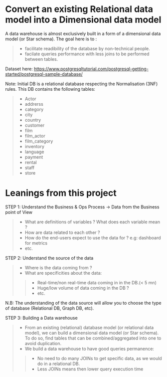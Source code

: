 # Convert an existing Relational data model into a Dimensional data model

A data warehouse is almost exclusively built in a form of a dimensional data model (or Star schema). The goal here is to :
>- facilitate readibility of the database by non-technical people.
>- facilate queries performance with less joins to be performed between tables.

Dataset here: https://www.postgresqltutorial.com/postgresql-getting-started/postgresql-sample-database/

Note: Initial DB is a relational database respecting the Normalisation (3NF) rules. This DB contains the following tables:
>- Actor
>- addrerss
>- category
>- city
>- country
>- customer
>- film
>- film_actor
>- film_category
>- inventory
>- language
>- payment
>- rental
>- staff
>- store


# Leanings from this project

STEP 1: Understand the Business & Ops Process → Data from the Business point of View

>- What are definitions of variables ? What does each variable mean ?
>- How are data related to each other ?
>- How do the end-users expect to use the data for ? e.g: dashboard for metrics
>- etc.

STEP 2: Understand the source of the data

>- Where is the data coming from ?
>- What are specificities about the data: 
>>- Real-time/non real-time data coming in in the DB.(< 5 mn)
>>- Huge/low volume of data coming in the DB ?  
>>- etc.

N.B: The understanding of the data source will allow you to choose the type of database (Relational DB, Graph DB, etc).

STEP 3: Building a Data warehouse

>- From an existing (relational) database model (or relational data model), we can build a dimensional data model (or Star schema). To do so, find tables that can be combined/aggregated into one to avoid duplication.
>- We build a data warehouse to have good queries permanence:
>>- No need to do many JOINs to get specific data, as we would do in a relational DB.
>>- Less JOINs means then lower query execution time
